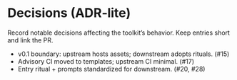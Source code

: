# Decisions (ADR‑lite)

Record notable decisions affecting the toolkit’s behavior. Keep entries short and link the PR.

- v0.1 boundary: upstream hosts assets; downstream adopts rituals. (#15)
- Advisory CI moved to templates; upstream CI minimal. (#17)
- Entry ritual + prompts standardized for downstream. (#20, #28)

